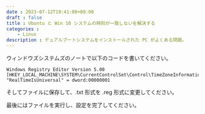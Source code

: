 ```yaml
---
date : 2023-07-12T19:41:00+09:00
draft : false
title : Ubuntu と Win 10 システムの時刻が一致しないを解決する
categories :
    - Linux
description : デュアルブートシステムをインストールされた PC がよくある問題。
---
```


ウィンドウズシステムズのノートで以下のコードを書いてください。

```shell
Windows Registry Editor Version 5.00
[HKEY_LOCAL_MACHINE\SYSTEM\CurrentControlSet\Control\TimeZoneInformation]
"RealTimeIsUniversal" = dword:00000001
```

そしてファイルに保存して、.txt 形式を .reg 形式に変更してください。

最後にはファイルを実行し、設定を完了してください。